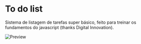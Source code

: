 # To do list
Sistema de listagem de tarefas super básico, feito para treinar os fundamentos do javascript (thanks Digital Innovation).

![Preview](https://i.imgur.com/BrGbTTk.png)
